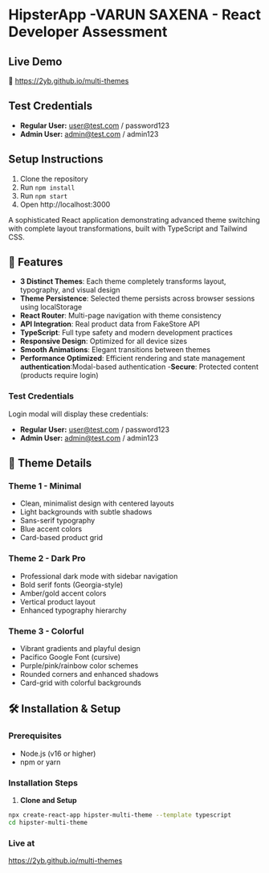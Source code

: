 # HipsterApp -VARUN SAXENA - React Developer Assessment

## Live Demo

🔗 https://2yb.github.io/multi-themes

## Test Credentials

- **Regular User:** user@test.com / password123
- **Admin User:** admin@test.com / admin123

## Setup Instructions

1. Clone the repository
2. Run `npm install`
3. Run `npm start`
4. Open http://localhost:3000

A sophisticated React application demonstrating advanced theme switching with complete layout transformations, built with TypeScript and Tailwind CSS.

## 🚀 Features

- **3 Distinct Themes**: Each theme completely transforms layout, typography, and visual design
- **Theme Persistence**: Selected theme persists across browser sessions using localStorage
- **React Router**: Multi-page navigation with theme consistency
- **API Integration**: Real product data from FakeStore API
- **TypeScript**: Full type safety and modern development practices
- **Responsive Design**: Optimized for all device sizes
- **Smooth Animations**: Elegant transitions between themes
- **Performance Optimized**: Efficient rendering and state management
  **authentication**:Modal-based authentication -**Secure**: Protected content (products require login)

### Test Credentials

Login modal will display these credentials:

- **Regular User:** user@test.com / password123
- **Admin User:** admin@test.com / admin123

## 🎨 Theme Details

### Theme 1 - Minimal

- Clean, minimalist design with centered layouts
- Light backgrounds with subtle shadows
- Sans-serif typography
- Blue accent colors
- Card-based product grid

### Theme 2 - Dark Pro

- Professional dark mode with sidebar navigation
- Bold serif fonts (Georgia-style)
- Amber/gold accent colors
- Vertical product layout
- Enhanced typography hierarchy

### Theme 3 - Colorful

- Vibrant gradients and playful design
- Pacifico Google Font (cursive)
- Purple/pink/rainbow color schemes
- Rounded corners and enhanced shadows
- Card-grid with colorful backgrounds

## 🛠️ Installation & Setup

### Prerequisites

- Node.js (v16 or higher)
- npm or yarn

### Installation Steps

1. **Clone and Setup**

```bash
npx create-react-app hipster-multi-theme --template typescript
cd hipster-multi-theme
```

### Live at

https://2yb.github.io/multi-themes
